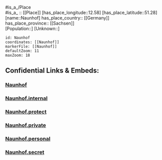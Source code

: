 ﻿---
location: [51.28,12.58] 
mapzoom: [7,12] 
mapmarker: city 
type: City
tags:
- geo/City


SpocWebEntityId: 32755
isDeleted: false
confidential: public

---
#is_a_/Place  
#is_a_ :: [[Place]] 
[has_place_longitude::12.58] 
[has_place_latitude::51.28] 
[name::Naunhof] 
has_place_country:: [[Germany]]  
has_place_province:: [[Sachsen]]  
[Population::] 
[Unknown::] 


```leaflet
id: Naunhof
coordinates: [[Naunhof]] 
markerFile: [[Naunhof]] 
defaultZoom: 11 
maxZoom: 18
```


## Confidential Links & Embeds: 

### [Naunhof](/_public/Earth/Continent/Europe/Europe~Central/Germany/Germany~East/Sachsen/counties~Sachsen/Leipzig/cities~Leipzig/Naunhof.md) 

### [Naunhof.internal](/_internal/Earth/Continent/Europe/Europe~Central/Germany/Germany~East/Sachsen/counties~Sachsen/Leipzig/cities~Leipzig/Naunhof.internal.md) 

### [Naunhof.protect](/_protect/Earth/Continent/Europe/Europe~Central/Germany/Germany~East/Sachsen/counties~Sachsen/Leipzig/cities~Leipzig/Naunhof.protect.md) 

### [Naunhof.private](/_private/Earth/Continent/Europe/Europe~Central/Germany/Germany~East/Sachsen/counties~Sachsen/Leipzig/cities~Leipzig/Naunhof.private.md) 

### [Naunhof.personal](/_personal/Earth/Continent/Europe/Europe~Central/Germany/Germany~East/Sachsen/counties~Sachsen/Leipzig/cities~Leipzig/Naunhof.personal.md) 

### [Naunhof.secret](/_secret/Earth/Continent/Europe/Europe~Central/Germany/Germany~East/Sachsen/counties~Sachsen/Leipzig/cities~Leipzig/Naunhof.secret.md) 
